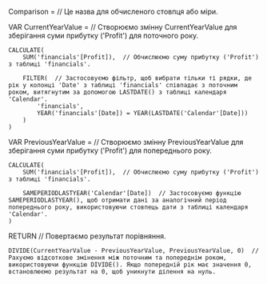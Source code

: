 Comparison = // Це назва для обчисленого стовпця або міри.

VAR CurrentYearValue = // Створюємо змінну CurrentYearValue для зберігання суми прибутку ('Profit') для поточного року.

    CALCULATE(
        SUM('financials'[Profit]),  // Обчислюємо суму прибутку ('Profit') з таблиці 'financials'.

        FILTER(  // Застосовуємо фільтр, щоб вибрати тільки ті рядки, де рік у колонці 'Date' з таблиці 'financials' співпадає з поточним роком, витягнутим за допомогою LASTDATE() з таблиці календаря 'Calendar'.
            'financials',
            YEAR('financials'[Date]) = YEAR(LASTDATE('Calendar'[Date]))
        )
    )

VAR PreviousYearValue = // Створюємо змінну PreviousYearValue для зберігання суми прибутку ('Profit') для попереднього року.

    CALCULATE(
        SUM('financials'[Profit]),  // Обчислюємо суму прибутку ('Profit') з таблиці 'financials'.

        SAMEPERIODLASTYEAR('Calendar'[Date])  // Застосовуємо функцію SAMEPERIODLASTYEAR(), щоб отримати дані за аналогічний період попереднього року, використовуючи стовпець дати з таблиці календаря 'Calendar'.
    )

RETURN // Повертаємо результат порівняння.

    DIVIDE(CurrentYearValue - PreviousYearValue, PreviousYearValue, 0)  // Рахуємо відсоткове змінення між поточним та попереднім роком, використовуючи функцію DIVIDE(). Якщо попередній рік має значення 0, встановлюємо результат на 0, щоб уникнути ділення на нуль.

